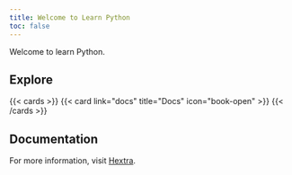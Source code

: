 ```yaml
---
title: Welcome to Learn Python
toc: false
---
```


Welcome to learn Python.

## Explore

{{< cards >}}
{{< card link="docs" title="Docs" icon="book-open" >}}
{{< /cards >}}

## Documentation

For more information, visit [Hextra](https://imfing.github.io/hextra).
